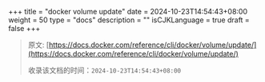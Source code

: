 +++
title = "docker volume update"
date = 2024-10-23T14:54:43+08:00
weight = 50
type = "docs"
description = ""
isCJKLanguage = true
draft = false
+++

> 原文: [https://docs.docker.com/reference/cli/docker/volume/update/](https://docs.docker.com/reference/cli/docker/volume/update/)
>
> 收录该文档的时间：`2024-10-23T14:54:43+08:00`
